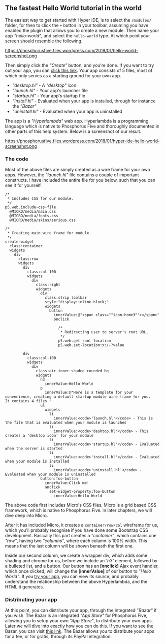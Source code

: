 ## The fastest Hello World tutorial in the world

The easiest way to get started with Hyper IDE, is to select the `/modules/` folder, for then to click
the `+` button in your toolbar, assuming you have enabled the plugin that allows you to create a new module.
Then name your app _"hello-world"_, and select the `hello-world` type. At which point your screen should resemble
the following.

https://phosphorusfive.files.wordpress.com/2018/01/hello-world-screenshot.png

Then simply click the _"Create"_ button, and you're done. If you want to try out your app,
you can [click this link](/hello-world). Your app consists of 5 files, most of which only
serves as a starting ground for your own app.

* _"desktop.hl"_ - A _"desktop"_ icon
* _"launch.hl"_ - Your app's launcher file
* _"startup.hl"_ - Your app's startup file
* _"install.hl"_ - Evaluated when your app is installed, through for instance the _"Bazar"_
* _"uninstall.hl"_ - Evaluated when your app is uninstalled

The app is a _"Hyperlambda"_ web app. Hyperlambda is a programming language which is native to Phosphorus Five
and thoroughly documented in other parts of this help system. Below is a screenshot of our result.

https://phosphorusfive.files.wordpress.com/2018/01/hyper-ide-hello-world-screenshot.png

### The code

Most of the above files are simply created as a wire frame for your own apps. However, the _"launch.hl"_ file
contains a couple of important constructs. I have included the entire file for you below, such that you can
see it for yourself.

```hyperlambda
/*
 * Includes CSS for our module.
 */
p5.web.include-css-file
  @MICRO/media/main.css
  @MICRO/media/fonts.css
  @MICRO/media/skins/serious.css

/*
 * Creating main wire frame for module.
 */
create-widget
  class:container
  widgets
    div
      class:row
      widgets
        div
          class:col-100
          widgets
            div
              class:right
              widgets
                div
                  class:strip toolbar
                  style:"display:inline-block;"
                  widgets
                    button
                      innerValue:@"<span class=""icon-home3""></span>"
                      onclick

                        /*
                         * Redirecting user to server's root URL.
                         */
                        p5.web.get-root-location
                        p5.web.set-location:x:/-?value

        div
          class:col-100
          widgets
            div
              class:air-inner shaded rounded bg
              widgets
                h3
                  innerValue:Hello World
                p
                  innerValue:@"Here is a template for your convenience, creating a default startup module wire frame for you.
It contains 4 files."
                ul
                  widgets
                    li
                      innerValue:<code>'launch.hl'</code> - This is the file that is evaluated when your module is launched
                    li
                      innerValue:<code>'desktop.hl'</code> - This creates a 'desktop icon' for your module
                    li
                      innerValue:<code>'startup.hl'</code> - Evaluated when the server is started
                    li
                      innerValue:<code>'install.hl'</code> - Evaluated when your module is installed
                    li
                      innerValue:<code>'uninstall.hl'</code> - Evaluated when your module is uninstalled
                button:foo-button
                  innerValue:Click me!
                  onclick
                    set-widget-property:foo-button
                      innerValue:Hello World
```

The above code first includes Micro's CSS files. Micro is a grid based CSS framework, which is native to
Phosphorus Five. In later chapters, we will dive deep into Micro.

After it has included Micro, it creates a `container/row/col` wireframe for us, which you'll probably recognise
if you have done some Bootstrap CSS development. Basically this part creates a _"container"_, which contains
one _"row"_, having two _"columns"_, where each column is 100% width. This means that the last column will
be shown beneath the first one.

Inside our second column, we create a wrapper div, which adds some shading and chrome for us, before we include
an <em>'h3'</em> element, followed by a bulleted list, and a button. Our button has an **[onclick]** Ajax event
handler, which once clicked, will change the **[innerValue]** of our button to _"Hello World"_. If you [try your app](/hello-world),
you can view its source, and probably understand the relationship between the above Hyperlambda, and the HTML
it generates.

### Distributing your app

At this point, you can distribute your app, through the integrated _"Bazar"_ if you wish. The Bazar is
an integrated _"App Store"_ for Phosphorus Five, allowing you to setup your own _"App Store"_, to distribute
your own apps. Later we will dive into exactly how you can do this. If you want to see
the Bazar, you can visit [this link](/bazar). The Bazar allows you to distribute your apps for a fee,
or for gratis, through its PayPal integration.
